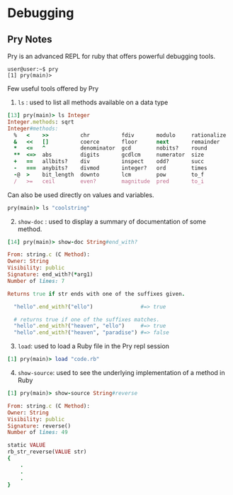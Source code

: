 # Debugging

## Pry Notes

Pry is an advanced REPL for ruby that offers powerful debugging tools.

``` 
user@user:~$ pry
[1] pry(main)>
```

Few useful tools offered by Pry

1) ```ls``` : used to list all methods available on a data type
```ruby
[13] pry(main)> ls Integer
Integer.methods: sqrt
Integer#methods: 
  %   <    >>          chr          fdiv       modulo     rationalize  to_int  
  &   <<   []          coerce       floor      next       remainder    to_r    
  *   <=   ^           denominator  gcd        nobits?    round        to_s    
  **  <=>  abs         digits       gcdlcm     numerator  size         truncate
  +   ==   allbits?    div          inspect    odd?       succ         upto    
  -   ===  anybits?    divmod       integer?   ord        times        |       
  -@  >    bit_length  downto       lcm        pow        to_f         ~       
  /   >=   ceil        even?        magnitude  pred       to_i 
  ```
Can also be used directly on values and variables.

```ruby
pry(main)> ls "coolstring"
```

2) ```show-doc``` : used to display a summary of documentation of some method.

```ruby
[14] pry(main)> show-doc String#end_with?

From: string.c (C Method):
Owner: String
Visibility: public
Signature: end_with?(*arg1)
Number of lines: 7

Returns true if str ends with one of the suffixes given.

  "hello".end_with?("ello")               #=> true

  # returns true if one of the suffixes matches.
  "hello".end_with?("heaven", "ello")     #=> true
  "hello".end_with?("heaven", "paradise") #=> false

```

3. ```load```: used to load a Ruby file in the Pry repl session

```ruby
[1] pry(main)> load "code.rb"
```

4. ```show-source```: used to see the underlying implementation of a method in Ruby

```ruby
[1] pry(main)> show-source String#reverse

From: string.c (C Method):
Owner: String
Visibility: public
Signature: reverse()
Number of lines: 49

static VALUE
rb_str_reverse(VALUE str)
{
    .
    .
    .
}
```
